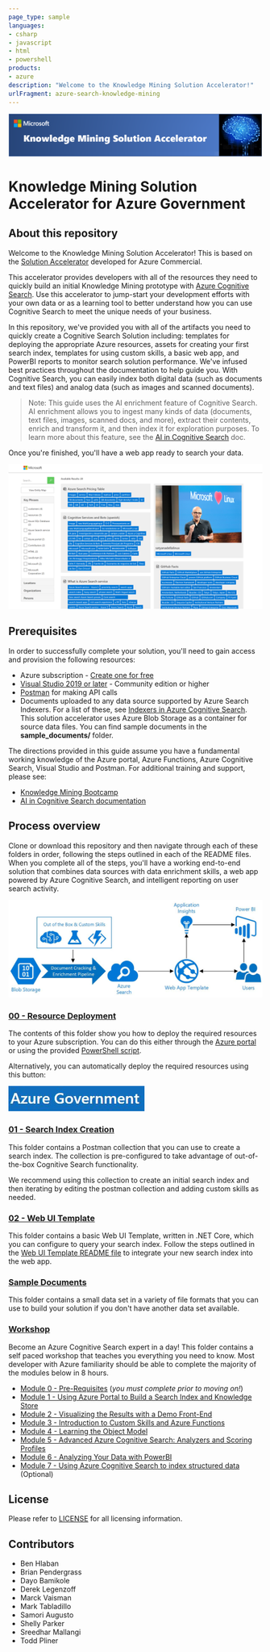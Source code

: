 ```yaml
---
page_type: sample
languages:
- csharp
- javascript
- html
- powershell
products:
- azure
description: "Welcome to the Knowledge Mining Solution Accelerator!"
urlFragment: azure-search-knowledge-mining
---
```


![Knowledge Mining Solution Accelerator](images/kmheader.png)

# Knowledge Mining Solution Accelerator for Azure Government

## About this repository

Welcome to the Knowledge Mining Solution Accelerator! This is based on the [Solution Accelerator](https://github.com/Azure-Samples/azure-search-knowledge-mining) developed for Azure Commercial. 

This accelerator provides developers with all of the resources they need to quickly build an initial Knowledge Mining prototype with [Azure Cognitive Search](https://docs.microsoft.com/azure/search/cognitive-search-concept-intro). Use this accelerator to jump-start your development efforts with your own data or as a learning tool to better understand how you can use Cognitive Search to meet the unique needs of your business.

In this repository, we've provided you with all of the artifacts you need to quickly create a Cognitive Search Solution including: templates for deploying the appropriate Azure resources, assets for creating your first search index, templates for using custom skills, a basic web app, and PowerBI reports to monitor search solution performance. We've infused best practices throughout the documentation to help guide you. With Cognitive Search, you can easily index both digital data (such as documents and text files) and analog data (such as images and scanned documents).

> Note: This guide uses the AI enrichment feature of Cognitive Search. AI enrichment allows you to ingest many kinds of data (documents, text files, images, scanned docs, and more), extract their contents, enrich and transform it, and then index it for exploration purposes. To learn more about this feature, see the [AI in Cognitive Search](https://docs.microsoft.com/azure/search/cognitive-search-concept-intro) doc.

Once you're finished, you'll have a web app ready to search your data.

![A web app showing several resources and their lists of searchable tags](images/ui.PNG)

## Prerequisites

In order to successfully complete your solution, you'll need to gain access and provision the following resources:

* Azure subscription - [Create one for free](https://azure.microsoft.com/free/)
* [Visual Studio 2019 or later](https://visualstudio.microsoft.com/downloads/) - Community edition or higher
* [Postman](https://www.getpostman.com/) for making API calls
* Documents uploaded to any data source supported by Azure Search Indexers. For a list of these, see [Indexers in Azure Cognitive Search](https://docs.microsoft.com/azure/search/search-indexer-overview). This solution accelerator uses Azure Blob Storage as a container for source data files. You can find sample documents in the **sample_documents/** folder.

The directions provided in this guide assume you have a fundamental working knowledge of the Azure portal, Azure Functions, Azure Cognitive Search, Visual Studio and Postman. For additional training and support, please see:

* [Knowledge Mining Bootcamp](https://github.com/MicrosoftLearning/LearnAI-KnowledgeMiningBootcamp)
* [AI in Cognitive Search documentation](https://docs.microsoft.com/azure/search/cognitive-search-resources-documentation)

## Process overview

Clone or download this repository and then navigate through each of these folders in order, following the steps outlined in each of the README files. When you complete all of the steps, you'll have a working end-to-end solution that combines data sources with data enrichment skills, a web app powered by Azure Cognitive Search, and intelligent reporting on user search activity.

![the cognitive indexing pipelines used for processing unstructured data in Azure Search](images/architecture.jpg)

### [00 - Resource Deployment](./00%20-%20Resource%20Deployment)

The contents of this folder show you how to deploy the required resources to your Azure subscription. You can do this either through the [Azure portal](https://portal.azure.com) or using the provided [PowerShell script](./00%20-%20Resource%20Deployment/deploy.ps1).

Alternatively, you can automatically deploy the required resources using this button:

[![Deploy to Azure](images/AzureGov.JPG)](https://portal.azure.us/#create/Microsoft.Template/uri/https%3A%2F%2Fraw.githubusercontent.com%2Fsmallangi%2Fazure-search-knowledge-mining%2Fmain%2Fazuredeploy.json)

### [01 - Search Index Creation](./01%20-%20Search%20Index%20Creation)

This folder contains a Postman collection that you can use to create a search index. The collection is pre-configured to take advantage of out-of-the-box Cognitive Search functionality.

We recommend using this collection to create an initial search index and then iterating by editing the postman collection and adding custom skills as needed.

### [02 - Web UI Template](./02%20-%20Web%20UI%20Template)

This folder contains a basic Web UI Template, written in .NET Core, which you can configure to query your search index. Follow the steps outlined in the [Web UI Template README file](./02%20-%20Web%20UI%20Template) to integrate your new search index into the web app.


### [Sample Documents](./sample_documents)

This folder contains a small data set in a variety of file formats that you can use to build your solution if you don't have another data set available.

### [Workshop](https://github.com/Azure-Samples/azure-search-knowledge-mining/tree/master/workshops)

Become an Azure Cognitive Search expert in a day!
This folder contains a self paced workshop that teaches you everything you need to know. Most developer with Azure familiarity should be able to complete the majority of the modules below in 8 hours.

+ [Module 0 - Pre-Requisites](https://github.com/Azure-Samples/azure-search-knowledge-mining/blob/master/workshops/Module%200.md) (*you must complete prior to moving on!*)
+ [Module 1 - Using Azure Portal to Build a Search Index and Knowledge Store](https://github.com/Azure-Samples/azure-search-knowledge-mining/blob/master/workshops/Module%201.md)
+ [Module 2 - Visualizing the Results with a Demo Front-End](https://github.com/Azure-Samples/azure-search-knowledge-mining/blob/master/workshops/Module%202.md)
+ [Module 3 - Introduction to Custom Skills and Azure Functions](https://github.com/Azure-Samples/azure-search-knowledge-mining/blob/master/workshops/Module%203.md)
+ [Module 4 - Learning the Object Model](https://github.com/Azure-Samples/azure-search-knowledge-mining/blob/master/workshops/Module%204.md)
+ [Module 5 - Advanced Azure Cognitive Search: Analyzers and Scoring Profiles](https://github.com/Azure-Samples/azure-search-knowledge-mining/blob/master/workshops/Module%205.md)
+ [Module 6 - Analyzing Your Data with PowerBI](https://github.com/Azure-Samples/azure-search-knowledge-mining/blob/master/workshops/Module%206.md)
+ [Module 7 - Using Azure Cognitive Search to index structured data](https://github.com/Azure-Samples/azure-search-knowledge-mining/blob/master/workshops/Module%207.md) (Optional)

## License

Please refer to [LICENSE](./LICENSE.md) for all licensing information.

## Contributors
+ Ben Hlaban 
+ Brian Pendergrass
+ Dayo Bamikole 
+ Derek Legenzoff
+ Marck Vaisman
+ Mark Tabladillo
+ Samori Augusto
+ Shelly Parker
+ Sreedhar Mallangi
+ Todd Pliner

